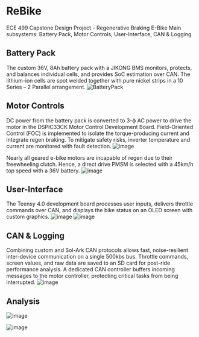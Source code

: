 # ReBike
ECE 499 Capstone Design Project - Regenerative Braking E-Bike
Main subsystems: Battery Pack, Motor Controls, User-Interface, CAN & Logging

## Battery Pack
The custom 36V, 8Ah battery pack with a JIKONG BMS monitors, protects, and balances individual cells, and provides SoC estimation over CAN. The lithium-ion cells are spot welded together with pure nickel strips in a 10 Series – 2 Parallel arrangement.
![BatteryPack](https://github.com/user-attachments/assets/63abeee7-6417-45e6-bf0a-9554f3fb5687)

## Motor Controls
DC power from the battery pack is converted to 3-ϕ AC power to drive the motor in the DSPIC33CK Motor Control Development Board. Field-Oriented Control (FOC) is implemented to isolate the torque-producing current and integrate regen braking. To mitigate safety risks, inverter temperature and current are monitored with fault detection. 
![image](https://github.com/user-attachments/assets/de39634b-ddfb-4037-8257-189e21daa129)

Nearly all geared e-bike motors are incapable of regen due to their freewheeling clutch. Hence, a direct drive PMSM is selected with a 45km/h top speed with a 36V battery.
![image](https://github.com/user-attachments/assets/eefcd2ba-b375-4a1b-8944-69aef89e761a)

## User-Interface
The Teensy 4.0 development board processes user inputs, delivers throttle commands over CAN, and displays the bike status on an OLED screen with custom graphics. 
![image](https://github.com/user-attachments/assets/fc436696-6336-41fa-87ed-38f2b3079e8a)
![image](https://github.com/user-attachments/assets/c99b8728-7308-40d0-a8d9-1a570724c5a5)

## CAN & Logging
Combining custom and Sol-Ark CAN protocols allows fast, noise-resilient inter-device communication on a single 500kbs bus. Throttle commands, screen values, and raw data are saved to an SD card for post-ride performance analysis. A dedicated CAN controller buffers incoming messages to the motor controller, protecting critical tasks from being interrupted.
![image](https://github.com/user-attachments/assets/1dda9d8c-1969-4304-8dcb-d35f7c6e3d53)

## Analysis
![image](https://github.com/user-attachments/assets/fa50669d-5dc0-42bf-a485-982481a41498)

![image](https://github.com/user-attachments/assets/3c0863f1-fffb-4b3b-bd07-b55b8a656b7d)

